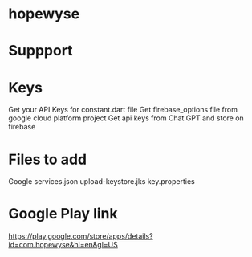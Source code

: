 # hopewyse

# Suppport
 

# Keys
  Get your API Keys for constant.dart file
  Get firebase_options file from google cloud platform project
  Get api keys from Chat GPT and store on firebase

 # Files to add
  Google services.json
  upload-keystore.jks
  key.properties

# Google Play link 
  https://play.google.com/store/apps/details?id=com.hopewyse&hl=en&gl=US
